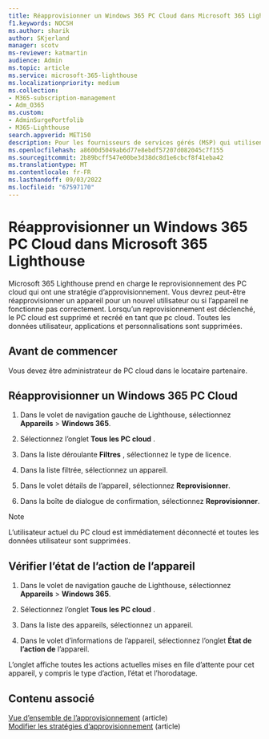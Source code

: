 ```yaml
---
title: Réapprovisionner un Windows 365 PC Cloud dans Microsoft 365 Lighthouse
f1.keywords: NOCSH
ms.author: sharik
author: SKjerland
manager: scotv
ms-reviewer: katmartin
audience: Admin
ms.topic: article
ms.service: microsoft-365-lighthouse
ms.localizationpriority: medium
ms.collection:
- M365-subscription-management
- Adm_O365
ms.custom:
- AdminSurgePortfolib
- M365-Lighthouse
search.appverid: MET150
description: Pour les fournisseurs de services gérés (MSP) qui utilisent Microsoft 365 Lighthouse, découvrez comment réapprovisionner un Windows 365 PC Cloud dans Microsoft 365 Lighthouse.
ms.openlocfilehash: a8600d5049ab6d77e8ebdf57207d082045c7f155
ms.sourcegitcommit: 2b89bcff547e00be3d38dc8d1e6cbcf8f41eba42
ms.translationtype: MT
ms.contentlocale: fr-FR
ms.lasthandoff: 09/03/2022
ms.locfileid: "67597170"
---
```

# <a name="reprovision-a-windows-365-cloud-pc-in-microsoft-365-lighthouse"></a>Réapprovisionner un Windows 365 PC Cloud dans Microsoft 365 Lighthouse

Microsoft 365 Lighthouse prend en charge le reprovisionnement des PC cloud qui ont une stratégie d’approvisionnement. Vous devrez peut-être réapprovisionner un appareil pour un nouvel utilisateur ou si l’appareil ne fonctionne pas correctement. Lorsqu’un reprovisionnement est déclenché, le PC cloud est supprimé et recréé en tant que pc cloud. Toutes les données utilisateur, applications et personnalisations sont supprimées.

## <a name="before-you-begin"></a>Avant de commencer

Vous devez être administrateur de PC cloud dans le locataire partenaire.

## <a name="reprovision-a-windows-365-cloud-pc"></a>Réapprovisionner un Windows 365 PC Cloud

1. Dans le volet de navigation gauche de Lighthouse, sélectionnez **Appareils** >  **Windows 365**.

2. Sélectionnez l’onglet **Tous les PC cloud** .

3. Dans la liste déroulante **Filtres** , sélectionnez le type de licence.

4. Dans la liste filtrée, sélectionnez un appareil.

5. Dans le volet détails de l’appareil, sélectionnez **Reprovisionner**.

6. Dans la boîte de dialogue de confirmation, sélectionnez **Reprovisionner**.

> [!NOTE]
> L’utilisateur actuel du PC cloud est immédiatement déconnecté et toutes les données utilisateur sont supprimées.

## <a name="check-the-device-action-status"></a>Vérifier l’état de l’action de l’appareil

1. Dans le volet de navigation gauche de Lighthouse, sélectionnez **Appareils** >  **Windows 365**.

2. Sélectionnez l’onglet **Tous les PC cloud** .

3. Dans la liste des appareils, sélectionnez un appareil.

4. Dans le volet d’informations de l’appareil, sélectionnez l’onglet **État de l’action de** l’appareil.

L’onglet affiche toutes les actions actuelles mises en file d’attente pour cet appareil, y compris le type d’action, l’état et l’horodatage.

## <a name="related-content"></a>Contenu associé

[Vue d’ensemble de l’approvisionnement](/windows-365/enterprise/provisioning) (article)\
[Modifier les stratégies d’approvisionnement](/windows-365/enterprise/edit-provisioning-policy) (article)
